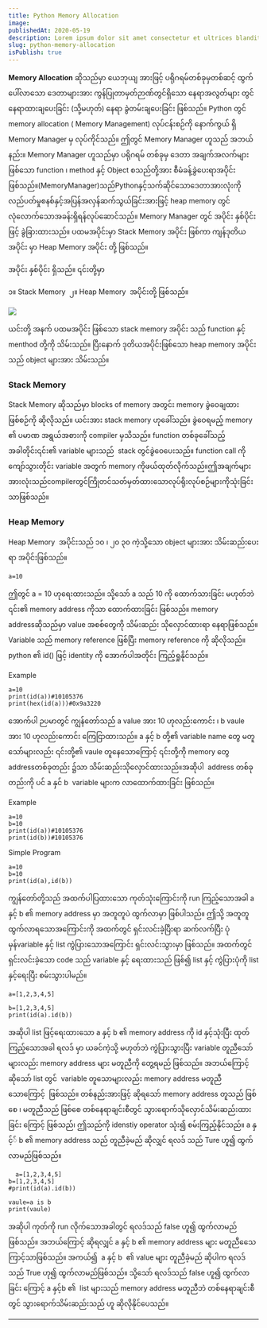 ```yaml
---
title: Python Memory Allocation
image: 
publishedAt: 2020-05-19
description: Lorem ipsum dolor sit amet consectetur et ultrices blandit neque ege
slug: python-memory-allocation
isPublish: true
---
```

**Memory Allocation** ဆိုသည်မှာ ယေဘုယျ အားဖြင့် ပရိုဂရမ်တစ်ခုမှတစ်ဆင့် ထွက်ပေါ်လာသော ဒေတာများအား ကွန်ပြုတာမှတ်ဉာဏ်တွင်ရှိသော နေရာအလွတ်များ တွင် နေရာထားချပေးခြင်း (သို့မဟုတ်) နေရာ ခွဲတမ်းချပေးခြင်း ဖြစ်သည်။ Python တွင် memory allocation ( Memory Management) လုပ်ငန်းစဉ်ကို နောက်ကွယ် ရှိ Memory Manager မှ လုပ်ကိုင်သည်။ ဤတွင် Memory Manager ဟူသည် အဘယ်နည်း။ Memory Manager ဟူသည်မှာ ပရိုဂရမ် တစ်ခုမှ ဒေတာ အချက်အလက်များ ဖြစ်သော function ၊ method နှင့် Object စသည်တို့အား စီမံခန့်ခွဲပေးရာအပိုင်းဖြစ်သည်။(MemoryManager)သည်Pythonနှင့်သက်ဆိုင်သောဒေတာအားလုံးကိုလည်ပတ်မှုစနစ်နှင့်အပြန်အလှန်ဆက်သွယ်ခြင်းအားဖြင့် heap memory တွင်လုံလောက်သောအခန်းရှိရန်လုပ်ဆောင်သည်။ Memory Manager တွင် အပိုင်း နှစ်ပိုင်း ဖြင့် ခွဲခြားထားသည်။ ပထမအပိုင်းမှာ Stack Memory အပိုင်း ဖြစ်ကာ ကျန်ဒုတိယအပိုင်း မှာ Heap Memory အပိုင်း တို့ ဖြစ်သည်။

အပိုင်း နှစ်ပိုင်း ရှိသည်။ ၎င်းတို့မှာ 

၁။ Stack Memory 
၂။ Heap Memory  အပိုင်းတို့ ဖြစ်သည်။

![](https://lh7-rt.googleusercontent.com/docsz/AD_4nXdy6FmfjR8uGfEB4N85L9I2bZggK2qaUEZS6yZvIUQN4mtxF3BPdT5CrEpTsvpOVuiQmbPQ6bLa2rLd73LXhF61eJTXKtyIHOpDAJPrNRgdKw1Q4aWszqfv4knsxqEKejJ5-dPAv4xtkyZwSTZPhRF-iGg?key=lCn36MaGLteIQOzYmu5zSw)

ယင်းတို့ အနက် ပထမအပိုင်း ဖြစ်သော stack memory အပိုင်း သည် function နှင့် menthod တို့ကို သိမ်းသည်။ ပြီးနောက် ဒုတိယအပိုင်းဖြစ်သော heap memory အပိုင်း သည် object များအား သိမ်းသည်။ 
### Stack Memory

Stack Memory ဆိုသည်မှာ blocks of memory အတွင်း memory ခွဲဝေချထား ဖြစ်စဉ်ကို ဆိုလိုသည်။ ယင်းအား stack memory ဟုခေါ်သည်။ ခွဲဝေရမည့် memory ၏ ပမာဏ အရွယ်အစားကို compiler မှသိသည်။ function တစ်ခုခေါ်သည့်အခါတိုင်း၎င်း၏ variable များသည်  stack တွင်ခွဲဝေပေးသည်။ function call ကိုကျော်သွားတိုင်း variable အတွက် memory ကိုဖယ်ထုတ်လိုက်သည်။ဤအချက်များအားလုံးသည်compilerတွင်ကြိုတင်သတ်မှတ်ထားသောလုပ်ရိုးလုပ်စဉ်များကိုသုံးခြင်းသာဖြစ်သည်။ 
### Heap Memory

Heap Memory  အပိုင်းသည် ၁၀ ၊ ၂၀ ၃၀ ကဲ့သို့သော object များအား သိမ်းဆည်းပေးရာ အပိုင်းဖြစ်သည်။ 


```
a=10  
```

ဤတွင် a = 10 ဟုရေးထားသည်။ သို့သော် a သည် 10 ကို ထောက်သားခြင်း မဟုတ်ဘဲ ၎င်း၏ memory address ကိုသာ ထောက်ထားခြင်း ဖြစ်သည်။ memory addressဆိုသည်မှာ value အစစ်တွေကို သိမ်းဆည်း သိုလှောင်ထားရာ နေရာဖြစ်သည်။ Variable သည် memory reference ဖြစ်ပြီး memory reference ကို ဆိုလိုသည်။ python ၏ id() ဖြင့် identity ကို အောက်ပါအတိုင်း ကြည့်ရှုနိုင်သည်။

Example

```
a=10  
print(id(a))#10105376  
print(hex(id(a)))#0x9a3220
```
အောက်ပါ ဉပမာတွင် ကျွန်တော်သည် a value အား 10 ဟုလည်းကောင်း ၊ b vaule အား 10 ဟုလည်းကောင်း ကြေငြာထားသည်။ a နှင့် b တို့၏ variable name တွေ မတူသော်များလည်း ၎င်းတို့၏ vaule တူနေသောကြောင့် ၎င်းတို့ကို memory တွေ addressတစ်ခုတည်း ၌သာ သိမ်းဆည်းသိုလှောင်ထားသည်။အဆိုပါ  address တစ်ခုတည်းကို ပင် a နှင် b  variable များက လာထောက်ထားခြင်း ဖြစ်သည်။

Example
```
a=10  
b=10  
print(id(a))#10105376  
print(id(b))#10105376
```
  
Simple Program

```
a=10  
b=10  
print(id(a),id(b))
```
  
ကျွန်တော်တို့သည် အထက်ပါပြထားသော ကုတ်သုံးကြောင်းကို run ကြည့်သောအခါ a နှင့် b ၏ memory address မှာ အတူတူပဲ ထွက်လာမှာ ဖြစ်ပါသည်။ ဤသို့ အတူတူထွက်လာရသောအကြောင်းကို အထက်တွင် ရှင်းလင်းခဲ့ပြီးရာ ဆက်လက်ပြီး ပုံမှန်variable နှင့် list ကွဲပြားသောအကြောင်း ရှင်းလင်းသွားမှာ ဖြစ်သည်။ အထက်တွင် ရှင်းလင်းခဲ့သော code သည် variable နှင့် ရေးထားသည် ဖြစ်၍ list နှင့် ကွဲပြားပုံကို list နှင့်ရေးပြီး စမ်းသွားပါမည်။

```
a=[1,2,3,4,5]

b=[1,2,3,4,5]  
print(id(a).id(b))
```

အဆိုပါ list ဖြင့်ရေးထားသော a နှင့် b ၏ memory address ကို id နှင့်သုံးပြီး ထုတ်ကြည့်သောအခါ ရလဒ် မှာ ယခင်ကဲ့သို့ မဟုတ်ဘဲ ကွဲပြားသွားပြီး variable တူညီသော်များလည်း memory address များ မတူညီကို တွေ့ရမည် ဖြစ်သည်။ အဘယ်ကြောင့် ဆိုသော် list တွင်  variable တူသောများလည်း memory address မတူညီသောကြောင့်  ဖြစ်သည်။ တစ်နည်းအားဖြင့် ဆိုရသော် memory address တူသည် ဖြစ်စေ ၊ မတူညီသည် ဖြစ်စေ တစ်နေရာချင်းစီတွင် သွားရောက်သိုလှောင်သိမ်းဆည်းထားခြင်း ကြောင့် ဖြစ်သည်၊ ဤသည်ကို idenstiy operator သုံး၍ စမ်းကြည့်နိုင်သည်။ a နှင့်် b ၏ memory address သည် တူညီခဲ့မည် ဆိုလျှင် ရလဒ် သည် Ture ဟူ၍ ထွက်လာမည်ဖြစ်သည်။ 

```
  a=[1,2,3,4,5]  
b=[1,2,3,4,5]  
#print(id(a).id(b))  
  
vaule=a is b  
print(vaule)
```

အဆိုပါ ကုတ်ကို run လိုက်သောအခါတွင် ရလဒ်သည် false ဟူ၍ ထွက်လာမည် ဖြစ်သည်။ အဘယ်ကြောင့် ဆိုရလျှင် a နှင့် b ၏ memory address များ မတူညီသေေကြာင့်သာဖြစ်သည်။ အကယ်၍  a နှင့် b  ၏ value များ တူညီခဲ့မည် ဆိုပါက ရလဒ်သည် True ဟု၍ ထွက်လာမည်ဖြစ်သည်။ သို့သော် ရလဒ်သည် false ဟူ၍ ထွက်လာခြင်း ကြောင့် a နှင့်b ၏  list များသည် memory address မတူညီဘဲ တစ်နေရာချင်းစီတွင် သွားရောက်သိမ်းဆည်းသည် ဟူ ဆိုလိုနိုင်ပေသည်။

---
